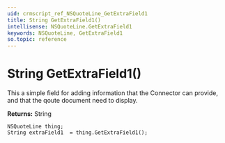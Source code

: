 ```yaml
---
uid: crmscript_ref_NSQuoteLine_GetExtraField1
title: String GetExtraField1()
intellisense: NSQuoteLine.GetExtraField1
keywords: NSQuoteLine, GetExtraField1
so.topic: reference
---
```


# String GetExtraField1()

This a simple field for adding information that the Connector can provide, and that the qoute document need to display.

**Returns:** String

```crmscript
NSQuoteLine thing;
String extraField1  = thing.GetExtraField1();
```

